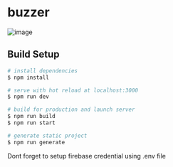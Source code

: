 # buzzer

![image](https://user-images.githubusercontent.com/25727549/102818944-dcb56280-43d2-11eb-805d-4a1c83b153b6.png)

## Build Setup

```bash
# install dependencies
$ npm install

# serve with hot reload at localhost:3000
$ npm run dev

# build for production and launch server
$ npm run build
$ npm run start

# generate static project
$ npm run generate
```

Dont forget to setup firebase credential using .env file
